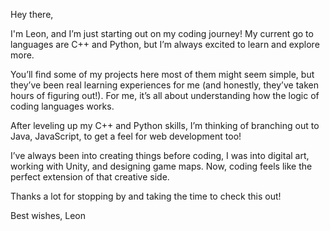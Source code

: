Hey there,

I'm Leon, and I’m just starting out on my coding journey! My current go 
to languages are C++ and Python, but I’m always excited to learn and explore more.

You’ll find some of my projects here most of them might seem simple, but they’ve been real learning experiences for me
(and honestly, they’ve taken hours of figuring out!). For me, it’s all about understanding how the logic of coding languages works.

After leveling up my C++ and Python skills, I’m thinking of branching out to Java, JavaScript, 
to get a feel for web development too!

I’ve always been into creating things before coding, I was into digital art, working with Unity, 
and designing game maps. Now, coding feels like the perfect extension of that creative side.

Thanks a lot for stopping by and taking the time to check this out!

Best wishes,
Leon
